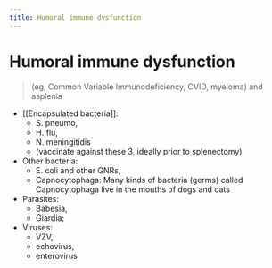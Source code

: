 ```yaml
---
title: Humoral immune dysfunction
---
```


# Humoral immune dysfunction

> (eg, Common Variable Immunodeficiency, CVID, myeloma) and asplenia

- [[Encapsulated bacteria]]:
  - S. pneumo,
  - H. flu,
  - N. meningitidis
  - (vaccinate against these 3, ideally prior to splenectomy)
- Other bacteria:
  - E. coli and other GNRs,
  - Capnocytophaga: Many kinds of bacteria (germs) called Capnocytophaga live in the mouths of dogs and cats
- Parasites:
  - Babesia,
  - Giardia;
- Viruses:
  - VZV,
  - echovirus,
  - enterovirus

